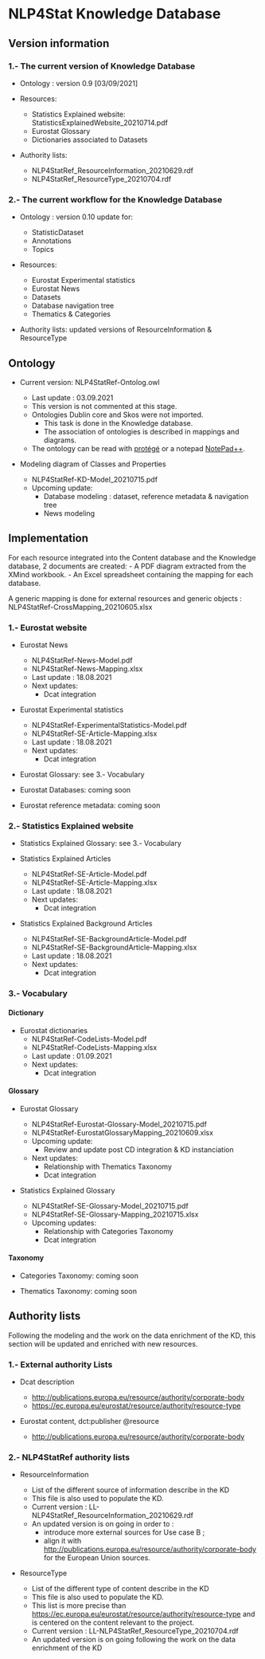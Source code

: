 # NLP4Stat Knowledge Database

## Version information

### 1.- The current version of Knowledge Database

- Ontology : version 0.9 [03/09/2021]

- Resources:
  - Statistics Explained website: StatisticsExplainedWebsite_20210714.pdf
  - Eurostat Glossary
  - Dictionaries associated to Datasets
  
- Authority lists:
  - NLP4StatRef_ResourceInformation_20210629.rdf
  - NLP4StatRef_ResourceType_20210704.rdf

### 2.- The current workflow for the Knowledge Database

- Ontology : version 0.10 update for:
  - StatisticDataset
  - Annotations
  - Topics
  
- Resources:
  - Eurostat Experimental statistics 
  - Eurostat News
  - Datasets
  - Database navigation tree
  - Thematics & Categories
  
- Authority lists: updated versions of ResourceInformation & ResourceType

## Ontology

- Current version: NLP4StatRef-Ontolog.owl  
  - Last update : 03.09.2021
  - This version is not commented at this stage.
  - Ontologies Dublin core and Skos were not imported.
    - This task is done in the Knowledge database.
	- The association of ontologies is described in mappings and diagrams.
  - The ontology can be read with [protégé](https://protege.stanford.edu/) or a notepad [NotePad++](https://notepad-plus-plus.org/).

- Modeling diagram of Classes and Properties
  - NLP4StatRef-KD-Model_20210715.pdf
  - Upcoming update:
    - Database modeling : dataset, reference metadata & navigation tree
	- News modeling

## Implementation

For each resource integrated into the Content database and the Knowledge database, 2 documents are created:
    - A PDF diagram extracted from the XMind workbook.
    - An Excel spreadsheet containing the mapping for each database.
	
A generic mapping is done for external resources and generic objects : NLP4StatRef-CrossMapping_20210605.xlsx

### 1.- Eurostat website

- Eurostat News
  - NLP4StatRef-News-Model.pdf
  - NLP4StatRef-News-Mapping.xlsx
  - Last update : 18.08.2021
  - Next updates:    
    - Dcat integration

- Eurostat Experimental statistics
  - NLP4StatRef-ExperimentalStatistics-Model.pdf
  - NLP4StatRef-SE-Article-Mapping.xlsx
  - Last update : 18.08.2021
  - Next updates:    
    - Dcat integration

- Eurostat Glossary: see 3.- Vocabulary
	
- Eurostat Databases: coming soon

- Eurostat reference metadata: coming soon


### 2.- Statistics Explained website

- Statistics Explained Glossary: see 3.- Vocabulary

- Statistics Explained Articles
  - NLP4StatRef-SE-Article-Model.pdf
  - NLP4StatRef-SE-Article-Mapping.xlsx
  - Last update : 18.08.2021
  - Next updates:    
    - Dcat integration

- Statistics Explained Background Articles
  - NLP4StatRef-SE-BackgroundArticle-Model.pdf
  - NLP4StatRef-SE-BackgroundArticle-Mapping.xlsx
  - Last update : 18.08.2021
  - Next updates:   
    - Dcat integration
	
### 3.- Vocabulary

#### Dictionary

- Eurostat dictionaries
  - NLP4StatRef-CodeLists-Model.pdf
  - NLP4StatRef-CodeLists-Mapping.xlsx
  - Last update : 01.09.2021
  - Next updates:    
    - Dcat integration
	
#### Glossary

- Eurostat Glossary
  - NLP4StatRef-Eurostat-Glossary-Model_20210715.pdf
  - NLP4StatRef-EurostatGlossaryMapping_20210609.xlsx
  - Upcoming update:
    - Review and update post CD integration & KD instanciation
  -	Next updates:
    - Relationship with Thematics Taxonomy
	- Dcat integration
	
- Statistics Explained Glossary
  - NLP4StatRef-SE-Glossary-Model_20210715.pdf
  - NLP4StatRef-SE-Glossary-Mapping_20210715.xlsx
  - Upcoming updates:
    - Relationship with Categories Taxonomy
	- Dcat integration

#### Taxonomy

- Categories Taxonomy: coming soon

- Thematics Taxonomy: coming soon

## Authority lists

Following the modeling and the work on the data enrichment of the KD, this section will be updated and enriched with new resources.

### 1.- External authority Lists

- Dcat description
  - http://publications.europa.eu/resource/authority/corporate-body
  - https://ec.europa.eu/eurostat/resource/authority/resource-type
  
- Eurostat content, dct:publisher @resource
  - http://publications.europa.eu/resource/authority/corporate-body

### 2.- NLP4StatRef authority lists

- ResourceInformation
  - List of the different source of information describe in the KD
  - This file is also used to populate the KD.
  - Current version : LL-NLP4StatRef_ResourceInformation_20210629.rdf
  - An updated version is on going in order to :
    - introduce more external sources for Use case B ;
	- align it with http://publications.europa.eu/resource/authority/corporate-body for the European Union sources.

- ResourceType
  - List of the different type of content describe in the KD
  - This file is also used to populate the KD.
  - This list is more precise than https://ec.europa.eu/eurostat/resource/authority/resource-type and is centered on the content relevant to the project.
  - Current version : LL-NLP4StatRef_ResourceType_20210704.rdf
  - An updated version is on going following the work on the data enrichment of the KD
